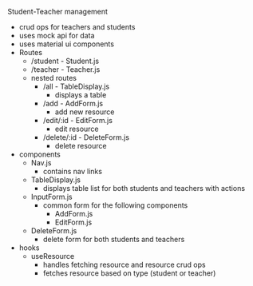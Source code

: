 Student-Teacher management

- crud ops for teachers and students
- uses mock api for data
- uses material ui components
- Routes
  - /student - Student.js
  - /teacher - Teacher.js
  - nested routes
    - /all - TableDisplay.js
      - displays a table
    - /add - AddForm.js
      - add new resource
    - /edit/:id - EditForm.js
      - edit resource
    - /delete/:id - DeleteForm.js
      - delete resource
- components
  - Nav.js
    - contains nav links
  - TableDisplay.js
    - displays table list for both students and teachers with actions
  - InputForm.js
    - common form for the following components
      - AddForm.js
      - EditForm.js
  - DeleteForm.js
    - delete form for both students and teachers
- hooks
  - useResource
    - handles fetching resource and resource crud ops
    - fetches resource based on type (student or teacher)
